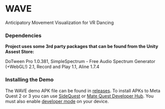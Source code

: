 # WAVE
Anticipatory Movement Visualization for VR Dancing


### Dependencies
**Project uses some 3rd party packages that can be found from the Unity Assest Store:**

DoTween Pro 1.0.381, 
SimpleSpectrum - Free Audio Spectrum Generator (+WebGL!) 2.1,
Record and Play 1.1,
Aline 1.7.4

### Installing the Demo

The WAVE demo APK file can be found in [releases](https://github.com/CarouselDancing/WAVE/releases/tag/v1.0.0).
To install APKs to Meta Quest 2 or 3 you can use [SideQuest](https://sidequestvr.com/) or [Mate Quest Developer Hub](https://developer.oculus.com/meta-quest-developer-hub/). You must also enable [developer mode](https://developer.oculus.com/documentation/native/android/mobile-device-setup/) on your device.  
